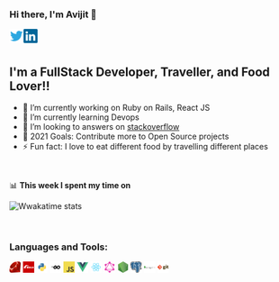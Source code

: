 ### Hi there, I'm Avijit 👋

<a href="https://twitter.com/Mavijitdev">
  <img align="left" alt="Avijit Majhi | Twitter" width="25px" src="https://raw.githubusercontent.com/DevAVIJIT7/DevAVIJIT7/master/assets/twitter.svg" />
</a>
<a href="https://www.linkedin.com/in/avijit-majhi-540939b2/">
  <img align="left" alt="Avijit Majhi | Linkedin" width="25px" src="https://raw.githubusercontent.com/DevAVIJIT7/DevAVIJIT7/master/assets/linkedin.svg" />
</a>

<br />
<br />

## I'm a FullStack Developer, Traveller, and Food Lover!!

- 🔭 I’m currently working on Ruby on Rails, React JS
- 🌱 I’m currently learning Devops
- 👯 I’m looking to answers on [stackoverflow](https://stackoverflow.com/users/3951881/avijit-majhi)
- 🥅 2021 Goals: Contribute more to Open Source projects
- ⚡ Fun fact: I love to eat different food by travelling different places

<br />

📊 **This week I spent my time on**

![Wwakatime stats](https://github-readme-stats-taupe-two.vercel.app/api/wakatime?username=avijitmajhi&hide_title=true&hide_border=true&langs_count=5)

<br />

### Languages and Tools:

<code><img height="20" src="https://raw.githubusercontent.com/github/explore/80688e429a7d4ef2fca1e82350fe8e3517d3494d/topics/ruby/ruby.png"></code>
<code><img height="20" src="https://raw.githubusercontent.com/github/explore/80688e429a7d4ef2fca1e82350fe8e3517d3494d/topics/rails/rails.png"></code>
<code><img height="20" src="https://raw.githubusercontent.com/github/explore/80688e429a7d4ef2fca1e82350fe8e3517d3494d/topics/python/python.png"></code>
<code><img height="20" src="https://raw.githubusercontent.com/github/explore/80688e429a7d4ef2fca1e82350fe8e3517d3494d/topics/go/go.png"></code>
<code><img height="20" src="https://raw.githubusercontent.com/github/explore/80688e429a7d4ef2fca1e82350fe8e3517d3494d/topics/javascript/javascript.png"></code>
<code><img height="20" src="https://raw.githubusercontent.com/github/explore/80688e429a7d4ef2fca1e82350fe8e3517d3494d/topics/vue/vue.png"></code>
<code><img height="20" src="https://raw.githubusercontent.com/github/explore/80688e429a7d4ef2fca1e82350fe8e3517d3494d/topics/react/react.png"></code>
<code><img height="20" src="https://raw.githubusercontent.com/github/explore/5c058a388828bb5fde0bcafd4bc867b5bb3f26f3/topics/graphql/graphql.png"></code>
<code><img height="20" src="https://raw.githubusercontent.com/github/explore/80688e429a7d4ef2fca1e82350fe8e3517d3494d/topics/nodejs/nodejs.png"></code>
<code><img height="20" src="https://raw.githubusercontent.com/github/explore/80688e429a7d4ef2fca1e82350fe8e3517d3494d/topics/postgresql/postgresql.png"></code>
<code><img height="20" src="https://raw.githubusercontent.com/github/explore/80688e429a7d4ef2fca1e82350fe8e3517d3494d/topics/mongodb/mongodb.png"></code>
<code><img height="20" src="https://raw.githubusercontent.com/github/explore/80688e429a7d4ef2fca1e82350fe8e3517d3494d/topics/git/git.png"></code>
